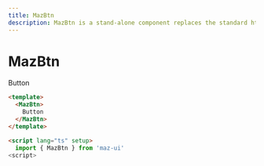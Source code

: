 ```yaml
---
title: MazBtn
description: MazBtn is a stand-alone component replaces the standard html button with a beautiful design system. Many options like colors, sizes, disabled state, loading state, includes icons. Support of router-link and nuxt-link
---
```


# MazBtn

<MazBtn>
  Button
</MazBtn>

```html
<template>
  <MazBtn>
    Button
  </MazBtn>
</template>

<script lang="ts" setup>
  import { MazBtn } from 'maz-ui'
<script>
```
